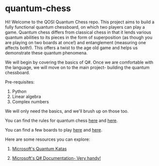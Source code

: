 # quantum-chess

Hi! Welcome to the QOSI Quantum Chess repo.
This project aims to build a fully functional quantum chessboard, on which two players can play a game. Quantum chess differs from classical chess in that it lends various quantum abilities to its pieces in the form of superposition (as though you are playing on two boards at once!) and entanglement (measuring one affects both!). This offers a twist to the age old game and helps us demonstrate these quantum phenomena.

We will begin by covering the basics of Q#.
Once we are comfortable with the language, we will move on to the main project- building the quantum chessboard. 

Pre-requisites:
1. Python
2. Linear algebra
3. Complex numbers

We will only need the basics, and we'll brush up on those too.

You can find the rules for quantum chess [here](https://github.com/caphindsight/TrulyQuantumChess/wiki) and [here](https://chess.stackexchange.com/questions/18278/what-are-the-rules-of-quantum-chess).

You can find a few boards to play [here](https://quantumchess.net/) and [here](https://truly-quantum-chess.sloppy.zone/).

Here are some resources you can explore:

1. [Microsoft's Quantum Katas](https://github.com/Microsoft/QuantumKatas/)

2. [Microsoft's Q# Documentation- Very handy!](https://docs.microsoft.com/en-gb/quantum/)
